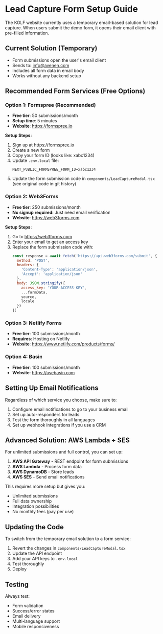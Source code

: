 # Lead Capture Form Setup Guide

The KOLF website currently uses a temporary email-based solution for lead capture. When users submit the demo form, it opens their email client with pre-filled information.

## Current Solution (Temporary)

- Form submissions open the user's email client
- Sends to: info@avenen.com
- Includes all form data in email body
- Works without any backend setup

## Recommended Form Services (Free Options)

### Option 1: Formspree (Recommended)
- **Free tier**: 50 submissions/month
- **Setup time**: 5 minutes
- **Website**: https://formspree.io

**Setup Steps:**
1. Sign up at https://formspree.io
2. Create a new form
3. Copy your form ID (looks like: xabc1234)
4. Update `.env.local` file:
   ```
   NEXT_PUBLIC_FORMSPREE_FORM_ID=xabc1234
   ```
5. Update the form submission code in `components/LeadCaptureModal.tsx` (see original code in git history)

### Option 2: Web3Forms
- **Free tier**: 250 submissions/month
- **No signup required**: Just need email verification
- **Website**: https://web3forms.com

**Setup Steps:**
1. Go to https://web3forms.com
2. Enter your email to get an access key
3. Replace the form submission code with:
   ```javascript
   const response = await fetch('https://api.web3forms.com/submit', {
     method: 'POST',
     headers: {
       'Content-Type': 'application/json',
       'Accept': 'application/json'
     },
     body: JSON.stringify({
       access_key: 'YOUR-ACCESS-KEY',
       ...formData,
       source,
       locale
     })
   })
   ```

### Option 3: Netlify Forms
- **Free tier**: 100 submissions/month
- **Requires**: Hosting on Netlify
- **Website**: https://www.netlify.com/products/forms/

### Option 4: Basin
- **Free tier**: 100 submissions/month
- **Website**: https://usebasin.com

## Setting Up Email Notifications

Regardless of which service you choose, make sure to:

1. Configure email notifications to go to your business email
2. Set up auto-responders for leads
3. Test the form thoroughly in all languages
4. Set up webhook integrations if you use a CRM

## Advanced Solution: AWS Lambda + SES

For unlimited submissions and full control, you can set up:

1. **AWS API Gateway** - REST endpoint for form submissions
2. **AWS Lambda** - Process form data
3. **AWS DynamoDB** - Store leads
4. **AWS SES** - Send email notifications

This requires more setup but gives you:
- Unlimited submissions
- Full data ownership
- Integration possibilities
- No monthly fees (pay per use)

## Updating the Code

To switch from the temporary email solution to a form service:

1. Revert the changes in `components/LeadCaptureModal.tsx`
2. Update the API endpoint
3. Add your API keys to `.env.local`
4. Test thoroughly
5. Deploy

## Testing

Always test:
- Form validation
- Success/error states
- Email delivery
- Multi-language support
- Mobile responsiveness